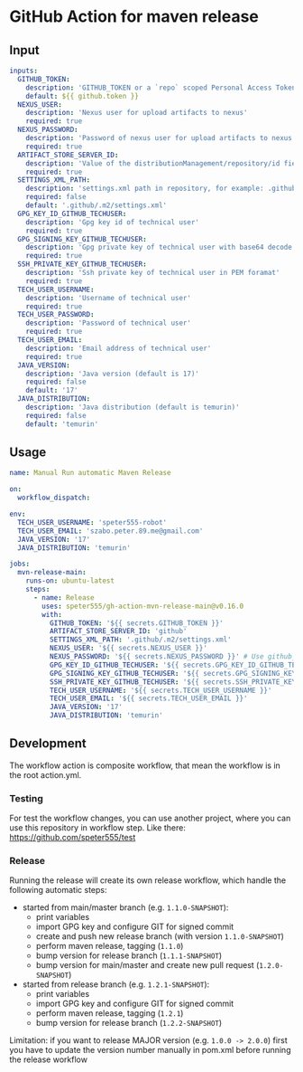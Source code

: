 # GitHub Action for maven release

## Input

```yaml
inputs:
  GITHUB_TOKEN:
    description: 'GITHUB_TOKEN or a `repo` scoped Personal Access Token (PAT)'
    default: ${{ github.token }}
  NEXUS_USER:
    description: 'Nexus user for upload artifacts to nexus'
    required: true
  NEXUS_PASSWORD:
    description: 'Password of nexus user for upload artifacts to nexus'
    required: true
  ARTIFACT_STORE_SERVER_ID:
    description: 'Value of the distributionManagement/repository/id field of the pom.xml'
    required: true
  SETTINGS_XML_PATH:
    description: 'settings.xml path in repository, for example: .github/.m2/settings.xml (in repository root, there is a .github folder ...'
    required: false
    default: '.github/.m2/settings.xml'
  GPG_KEY_ID_GITHUB_TECHUSER:
    description: 'Gpg key id of technical user'
    required: true
  GPG_SIGNING_KEY_GITHUB_TECHUSER:
    description: 'Gpg private key of technical user with base64 decode format'
    required: true
  SSH_PRIVATE_KEY_GITHUB_TECHUSER:
    description: 'Ssh private key of technical user in PEM foramat'
    required: true
  TECH_USER_USERNAME:
    description: 'Username of technical user'
    required: true
  TECH_USER_PASSWORD:
    description: 'Password of technical user'
    required: true
  TECH_USER_EMAIL:
    description: 'Email address of technical user'
    required: true
  JAVA_VERSION:
    description: 'Java version (default is 17)'
    required: false
    default: '17'
  JAVA_DISTRIBUTION:
    description: 'Java distribution (default is temurin)'
    required: false
    default: 'temurin'
```

## Usage

```yaml
name: Manual Run automatic Maven Release

on:
  workflow_dispatch:

env:
  TECH_USER_USERNAME: 'speter555-robot'
  TECH_USER_EMAIL: 'szabo.peter.89.me@gmail.com'
  JAVA_VERSION: '17'
  JAVA_DISTRIBUTION: 'temurin'

jobs:
  mvn-release-main:
    runs-on: ubuntu-latest
    steps:
      - name: Release
        uses: speter555/gh-action-mvn-release-main@v0.16.0
        with:
          GITHUB_TOKEN: '${{ secrets.GITHUB_TOKEN }}'
          ARTIFACT_STORE_SERVER_ID: 'github'
          SETTINGS_XML_PATH: '.github/.m2/settings.xml'
          NEXUS_USER: '${{ secrets.NEXUS_USER }}'
          NEXUS_PASSWORD: '${{ secrets.NEXUS_PASSWORD }}' # Use github_token value if github artifact stores use 
          GPG_KEY_ID_GITHUB_TECHUSER: '${{ secrets.GPG_KEY_ID_GITHUB_TECHUSER }}'
          GPG_SIGNING_KEY_GITHUB_TECHUSER: '${{ secrets.GPG_SIGNING_KEY_GITHUB_TECHUSER }}'
          SSH_PRIVATE_KEY_GITHUB_TECHUSER: '${{ secrets.SSH_PRIVATE_KEY_GITHUB_TECHUSER }}'
          TECH_USER_USERNAME: '${{ secrets.TECH_USER_USERNAME }}'
          TECH_USER_EMAIL: '${{ secrets.TECH_USER_EMAIL }}'
          JAVA_VERSION: '17'
          JAVA_DISTRIBUTION: 'temurin'
```

## Development

The workflow action is composite workflow, that mean the workflow is in the root action.yml.

### Testing

For test the workflow changes, you can use another project, where you can use this repository in workflow step. Like there: https://github.com/speter555/test

### Release

Running the release will create its own release workflow, which handle the following automatic steps:
- started from main/master branch (e.g. `1.1.0-SNAPSHOT`): 
  - print variables
  - import GPG key and configure GIT for signed commit
  - create and push new release branch (with version `1.1.0-SNAPSHOT`)
  - perform maven release, tagging (`1.1.0`)
  - bump version for release branch (`1.1.1-SNAPSHOT`)
  - bump version for main/master and create new pull request (`1.2.0-SNAPSHOT`)
- started from release branch (e.g. `1.2.1-SNAPSHOT`):
  - print variables
  - import GPG key and configure GIT for signed commit
  - perform maven release, tagging (`1.2.1`)
  - bump version for release branch (`1.2.2-SNAPSHOT`)

Limitation: if you want to release MAJOR version (e.g. `1.0.0 -> 2.0.0`) first you have to update the version number manually in pom.xml before running the release workflow
 
